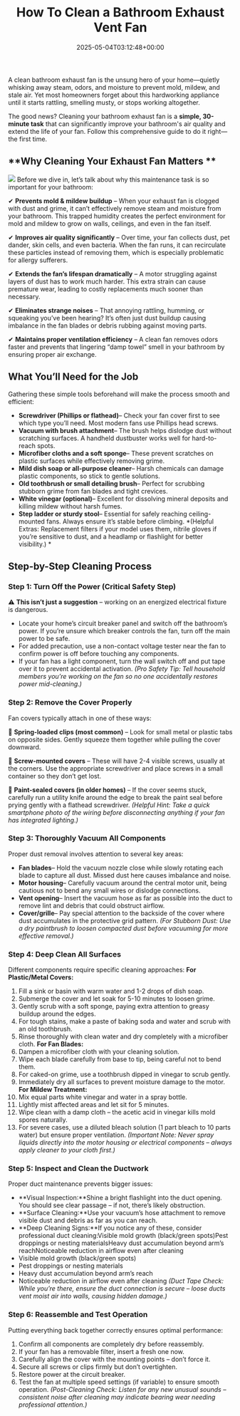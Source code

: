 ﻿---
layout: post
title: How To Clean a Bathroom Exhaust Vent Fan
date: '2025-05-04T03:12:48+00:00'
categories:
- Bathroom Repairs
- Guide
tags: []
slug: /how-to-clean-a-bathroom-exhaust-vent-fan/
lastmod: 2025-05-07T12:21:27+03:00
---

A clean bathroom exhaust fan is the unsung hero of your home—quietly whisking away steam, odors, and moisture to prevent mold, mildew, and stale air. Yet most homeowners forget about this hardworking appliance until it starts rattling, smelling musty, or stops working altogether.

The good news? Cleaning your bathroom exhaust fan is a
**simple, 30-minute task**
that can significantly improve your bathroom's air quality and extend the life of your fan. Follow this comprehensive guide to do it right—the first time.
## **Why Cleaning Your Exhaust Fan Matters **
![](/assets/img/03/How-To-Clean-a-Bathroom-Exhaust-Vent-Fan-300x218.jpg)
Before we dive in, let’s talk about why this maintenance task is so important for your bathroom:

✔
**Prevents mold & mildew buildup**
– When your exhaust fan is clogged with dust and grime, it can’t effectively remove steam and moisture from your bathroom. This trapped humidity creates the perfect environment for mold and mildew to grow on walls, ceilings, and even in the fan itself.

✔
**Improves air quality significantly**
– Over time, your fan collects dust, pet dander, skin cells, and even bacteria. When the fan runs, it can recirculate these particles instead of removing them, which is especially problematic for allergy sufferers.

✔
**Extends the fan’s lifespan dramatically**
– A motor struggling against layers of dust has to work much harder. This extra strain can cause premature wear, leading to costly replacements much sooner than necessary.

✔
**Eliminates strange noises**
– That annoying rattling, humming, or squeaking you’ve been hearing? It’s often just dust buildup causing imbalance in the fan blades or debris rubbing against moving parts.

✔
**Maintains proper ventilation efficiency**
– A clean fan removes odors faster and prevents that lingering “damp towel” smell in your bathroom by ensuring proper air exchange.
## **What You’ll Need for the Job**
Gathering these simple tools beforehand will make the process smooth and efficient:
- **Screwdriver (Phillips or flathead)**– Check your fan cover first to see which type you’ll need. Most modern fans use Phillips head screws.
- **Vacuum with brush attachment**– The brush helps dislodge dust without scratching surfaces. A handheld dustbuster works well for hard-to-reach spots.
- **Microfiber cloths and a soft sponge**– These prevent scratches on plastic surfaces while effectively removing grime.
- **Mild dish soap or all-purpose cleaner**– Harsh chemicals can damage plastic components, so stick to gentle solutions.
- **Old toothbrush or small detailing brush**– Perfect for scrubbing stubborn grime from fan blades and tight crevices.
- **White vinegar (optional)**– Excellent for dissolving mineral deposits and killing mildew without harsh fumes.
- **Step ladder or sturdy stool**– Essential for safely reaching ceiling-mounted fans. Always ensure it’s stable before climbing.
*(Helpful Extras: Replacement filters if your model uses them, nitrile gloves if you’re sensitive to dust, and a headlamp or flashlight for better visibility.) *
## **Step-by-Step Cleaning Process**
### **Step 1: Turn Off the Power (Critical Safety Step)**
⚠
**This isn’t just a suggestion**
– working on an energized electrical fixture is dangerous.
- Locate your home’s circuit breaker panel and switch off the bathroom’s power. If you’re unsure which breaker controls the fan, turn off the main power to be safe.
- For added precaution, use a non-contact voltage tester near the fan to confirm power is off before touching any components.
- If your fan has a light component, turn the wall switch off and put tape over it to prevent accidental activation.
*(Pro Safety Tip: Tell household members you’re working on the fan so no one accidentally restores power mid-cleaning.)*
### **Step 2: Remove the Cover Properly**
Fan covers typically attach in one of these ways:

🔹
**Spring-loaded clips (most common)**
– Look for small metal or plastic tabs on opposite sides. Gently squeeze them together while pulling the cover downward.

🔹
**Screw-mounted covers**
– These will have 2-4 visible screws, usually at the corners. Use the appropriate screwdriver and place screws in a small container so they don’t get lost.

🔹
**Paint-sealed covers (in older homes)**
– If the cover seems stuck, carefully run a utility knife around the edge to break the paint seal before prying gently with a flathead screwdriver.
*(Helpful Hint: Take a quick smartphone photo of the wiring before disconnecting anything if your fan has integrated lighting.)*
### **Step 3: Thoroughly Vacuum All Components**
Proper dust removal involves attention to several key areas:
- **Fan blades**– Hold the vacuum nozzle close while slowly rotating each blade to capture all dust. Missed dust here causes imbalance and noise.
- **Motor housing**– Carefully vacuum around the central motor unit, being cautious not to bend any small wires or dislodge connections.
- **Vent opening**– Insert the vacuum hose as far as possible into the duct to remove lint and debris that could obstruct airflow.
- **Cover/grille**– Pay special attention to the backside of the cover where dust accumulates in the protective grid pattern.
*(For Stubborn Dust: Use a dry paintbrush to loosen compacted dust before vacuuming for more effective removal.)*
### **Step 4: Deep Clean All Surfaces**
Different components require specific cleaning approaches:
**For Plastic/Metal Covers:**
1. Fill a sink or basin with warm water and 1-2 drops of dish soap.
2. Submerge the cover and let soak for 5-10 minutes to loosen grime.
3. Gently scrub with a soft sponge, paying extra attention to greasy buildup around the edges.
4. For tough stains, make a paste of baking soda and water and scrub with an old toothbrush.
5. Rinse thoroughly with clean water and dry completely with a microfiber cloth.
**For Fan Blades:**
1. Dampen a microfiber cloth with your cleaning solution.
2. Wipe each blade carefully from base to tip, being careful not to bend them.
3. For caked-on grime, use a toothbrush dipped in vinegar to scrub gently.
4. Immediately dry all surfaces to prevent moisture damage to the motor.
**For Mildew Treatment:**
1. Mix equal parts white vinegar and water in a spray bottle.
2. Lightly mist affected areas and let sit for 5 minutes.
3. Wipe clean with a damp cloth – the acetic acid in vinegar kills mold spores naturally.
4. For severe cases, use a diluted bleach solution (1 part bleach to 10 parts water) but ensure proper ventilation.
*(Important Note: Never spray liquids directly into the motor housing or electrical components – always apply cleaner to your cloth first.)*
### **Step 5: Inspect and Clean the Ductwork**
Proper duct maintenance prevents bigger issues:
- **Visual Inspection:**Shine a bright flashlight into the duct opening. You should see clear passage – if not, there’s likely obstruction.
- **Surface Cleaning:**Use your vacuum’s hose attachment to remove visible dust and debris as far as you can reach.
- **Deep Cleaning Signs:**If you notice any of these, consider professional duct cleaning:Visible mold growth (black/green spots)Pest droppings or nesting materialsHeavy dust accumulation beyond arm’s reachNoticeable reduction in airflow even after cleaning
- Visible mold growth (black/green spots)
- Pest droppings or nesting materials
- Heavy dust accumulation beyond arm’s reach
- Noticeable reduction in airflow even after cleaning
*(Duct Tape Check: While you’re there, ensure the duct connection is secure – loose ducts vent moist air into walls, causing hidden damage.)*
### **Step 6: Reassemble and Test Operation**
Putting everything back together correctly ensures optimal performance:
1. Confirm all components are completely dry before reassembly.
2. If your fan has a removable filter, insert a fresh one now.
3. Carefully align the cover with the mounting points – don’t force it.
4. Secure all screws or clips firmly but don’t overtighten.
5. Restore power at the circuit breaker.
6. Test the fan at multiple speed settings (if variable) to ensure smooth operation.
*(Post-Cleaning Check: Listen for any new unusual sounds – consistent noise after cleaning may indicate bearing wear needing professional attention.)*